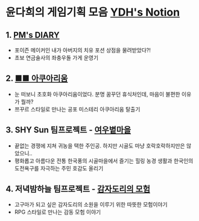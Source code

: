 # 윤다희의 게임기획 모음 [YDH's Notion](https://www.notion.so/b5bdeae1389b44ab8bf69b9a0b889be4?pvs=4)

## 1. [PM's DIARY](https://www.notion.so/PM-s-DIARY-4ce8740d6da0431381539a3a78a2e4b3?pvs=4)
- 포이즌 메이커인 내가 아버지의 치유 포션 상점을 물려받았다?!
- 초보 연금술사의 좌충우돌 가게 운영기
## 2. [■■ 아쿠아리움](https://www.notion.so/c6503776e5ad41ca94decae736f48ca3?pvs=4)
- 눈 떠보니 초호화 아쿠아리움이었다. 분명 꿈꾸던 휴식처인데, 마음이 불편한 이유가 뭘까?
- 쯔꾸르 스타일로 만나는 공포 미스테리 아쿠아리움 탈출기
## 3. SHY Sun 팀프로젝트 - [여우볕마을](https://www.notion.so/Shy-Sun-3cb3db1cd001479eb808a450279f6f34?pvs=4)
- 끝없는 경쟁에 지쳐 귀농을 택한 주인공. 하지만 시골도 마냥 호락호락하지만은 않았으니..
- 평화롭고 아름다운 전통 한국풍의 시골마을에서 즐기는 힐링 농경 생활과 한국인의 도전욕구를 자극하는 주민 호감도 올리기
## 4. 저녁밤하늘 팀프로젝트 - [감자도리의 모험](https://www.notion.so/75980a48bc2a4cccb46b7fea2708110a?pvs=4)
- 고구마가 되고 싶은 감자도리의 소원을 이루기 위한 따뜻한 모험이야기
- RPG 스타일로 만나는 감동 모험 이야기</br>
